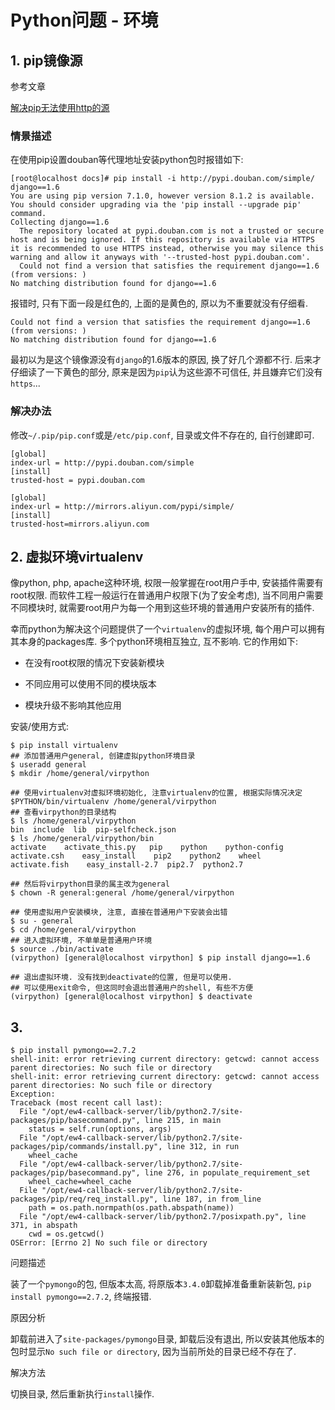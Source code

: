# Python问题 - 环境

## 1. pip镜像源

参考文章

[解决pip无法使用http的源](http://www.tuicool.com/articles/2uqEFr)

### 情景描述

在使用pip设置douban等代理地址安装python包时报错如下:

```
[root@localhost docs]# pip install -i http://pypi.douban.com/simple/ django==1.6
You are using pip version 7.1.0, however version 8.1.2 is available.
You should consider upgrading via the 'pip install --upgrade pip' command.
Collecting django==1.6
  The repository located at pypi.douban.com is not a trusted or secure host and is being ignored. If this repository is available via HTTPS it is recommended to use HTTPS instead, otherwise you may silence this warning and allow it anyways with '--trusted-host pypi.douban.com'.
  Could not find a version that satisfies the requirement django==1.6 (from versions: )
No matching distribution found for django==1.6
```

报错时, 只有下面一段是红色的, 上面的是黄色的, 原以为不重要就没有仔细看.

```
Could not find a version that satisfies the requirement django==1.6 (from versions: )
No matching distribution found for django==1.6
```

最初以为是这个镜像源没有`django`的1.6版本的原因, 换了好几个源都不行. 后来才仔细读了一下黄色的部分, 原来是因为`pip`认为这些源不可信任, 并且嫌弃它们没有`https`...

### 解决办法

修改`~/.pip/pip.conf`或是`/etc/pip.conf`, 目录或文件不存在的, 自行创建即可.

```
[global]
index-url = http://pypi.douban.com/simple
[install]
trusted-host = pypi.douban.com
```

```
[global]
index-url = http://mirrors.aliyun.com/pypi/simple/
[install]
trusted-host=mirrors.aliyun.com
```

## 2. 虚拟环境virtualenv

像python, php, apache这种环境, 权限一般掌握在root用户手中, 安装插件需要有root权限. 而软件工程一般运行在普通用户权限下(为了安全考虑), 当不同用户需要不同模块时, 就需要root用户为每一个用到这些环境的普通用户安装所有的插件.

幸而python为解决这个问题提供了一个`virtualenv`的虚拟环境, 每个用户可以拥有其本身的packages库. 多个python环境相互独立, 互不影响. 它的作用如下:

- 在没有root权限的情况下安装新模块

- 不同应用可以使用不同的模块版本

- 模块升级不影响其他应用

安装/使用方式:

```
$ pip install virtualenv
## 添加普通用户general, 创建虚拟python环境目录
$ useradd general
$ mkdir /home/general/virpython

## 使用virtualenv对虚拟环境初始化, 注意virtualenv的位置, 根据实际情况决定
$PYTHON/bin/virtualenv /home/general/virpython
## 查看virpython的目录结构
$ ls /home/general/virpython
bin  include  lib  pip-selfcheck.json
$ ls /home/general/virpython/bin
activate    activate_this.py   pip    python    python-config    activate.csh    easy_install    pip2    python2    wheel    activate.fish    easy_install-2.7  pip2.7  python2.7

## 然后将virpython目录的属主改为general
$ chown -R general:general /home/general/virpython

## 使用虚拟用户安装模块, 注意, 直接在普通用户下安装会出错
$ su - general
$ cd /home/general/virpython
## 进入虚拟环境, 不单单是普通用户环境
$ source ./bin/activate
(virpython) [general@localhost virpython] $ pip install django==1.6

## 退出虚拟环境. 没有找到deactivate的位置, 但是可以使用.
## 可以使用exit命令, 但这同时会退出普通用户的shell, 有些不方便
(virpython) [general@localhost virpython] $ deactivate
```

## 3. 

```
$ pip install pymongo==2.7.2
shell-init: error retrieving current directory: getcwd: cannot access parent directories: No such file or directory
shell-init: error retrieving current directory: getcwd: cannot access parent directories: No such file or directory
Exception:
Traceback (most recent call last):
  File "/opt/ew4-callback-server/lib/python2.7/site-packages/pip/basecommand.py", line 215, in main
    status = self.run(options, args)
  File "/opt/ew4-callback-server/lib/python2.7/site-packages/pip/commands/install.py", line 312, in run
    wheel_cache
  File "/opt/ew4-callback-server/lib/python2.7/site-packages/pip/basecommand.py", line 276, in populate_requirement_set
    wheel_cache=wheel_cache
  File "/opt/ew4-callback-server/lib/python2.7/site-packages/pip/req/req_install.py", line 187, in from_line
    path = os.path.normpath(os.path.abspath(name))
  File "/opt/ew4-callback-server/lib/python2.7/posixpath.py", line 371, in abspath
    cwd = os.getcwd()
OSError: [Errno 2] No such file or directory
```

问题描述

装了一个`pymongo`的包, 但版本太高, 将原版本`3.4.0`卸载掉准备重新装新包, `pip install pymongo==2.7.2`, 终端报错.

原因分析

卸载前进入了`site-packages/pymongo`目录, 卸载后没有退出, 所以安装其他版本的包时显示`No such file or directory`, 因为当前所处的目录已经不存在了.

解决方法

切换目录, 然后重新执行`install`操作.